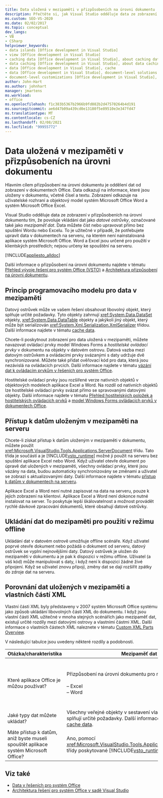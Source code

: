 ```yaml
---
title: Data uložená v mezipaměti v přizpůsobeních na úrovni dokumentu
description: Přečtěte si, jak Visual Studio odděluje data ze zobrazení v přizpůsobení na úrovni dokumentu tím, že umožňuje vložení dat jako mezipaměti dat.
ms.custom: SEO-VS-2020
ms.date: 02/02/2017
ms.topic: conceptual
dev_langs:
- VB
- CSharp
helpviewer_keywords:
- data islands [Office development in Visual Studio]
- view [Office development in Visual Studio]
- caching data [Office development in Visual Studio], about caching data
- data caching [Office development in Visual Studio], about data caching
- data [Office development in Visual Studio], cache
- data [Office development in Visual Studio], document-level solutions
- document-level customizations [Office development in Visual Studio], data model
author: John-Hart
ms.author: johnhart
manager: jmartens
ms.workload:
- office
ms.openlocfilehash: f1c383b5367b2966b9fd082b2d47570264b4d191
ms.sourcegitcommit: ae6d47b09a439cd0e13180f5e89510e3e347fd47
ms.translationtype: MT
ms.contentlocale: cs-CZ
ms.lasthandoff: 02/08/2021
ms.locfileid: "99955772"
---
```

# <a name="cached-data-in-document-level-customizations"></a>Data uložená v mezipaměti v přizpůsobeních na úrovni dokumentu
  Hlavním cílem přizpůsobení na úrovni dokumentu je oddělení dat od zobrazení v dokumentech Office. Data odkazují na informace, které jsou uloženy v dokumentu, včetně čísel a textu. Zobrazení odkazuje na uživatelské rozhraní a objektový model systém Microsoft Office Word a systém Microsoft Office Excel.

 Visual Studio odděluje data ze zobrazení v přizpůsobeních na úrovni dokumentu tím, že povoluje vkládání dat jako *datové ostrůvky*, označované také jako *mezipaměť dat*. Data můžete číst nebo upravovat přímo bez spuštění Wordu nebo Excelu. To je užitečné v případě, že potřebujete upravit data v dokumentech na serveru, na kterém není nainstalovaná aplikace systém Microsoft Office. Word a Excel jsou určené pro použití v klientských prostředích; nejsou určeny ke spouštění na serveru.

 [!INCLUDE[appliesto_alldoc](../vsto/includes/appliesto-alldoc-md.md)]

 Další informace o přizpůsobení na úrovni dokumentu najdete v tématu [Přehled vývoje řešení pro systém Office &#40;VSTO&#41;](../vsto/office-solutions-development-overview-vsto.md) a [Architektura přizpůsobení na úrovni dokumentu](../vsto/architecture-of-document-level-customizations.md).

## <a name="understand-the-cached-data-programming-model"></a>Princip programovacího modelu pro data v mezipaměti
 Datový ostrůvek může ve vašem řešení obsahovat libovolný objekt, který splňuje určité požadavky. Tyto objekty zahrnují <xref:System.Data.DataSet> objekty, <xref:System.Data.DataTable> objekty a jakýkoli jiný objekt, který může být serializován <xref:System.Xml.Serialization.XmlSerializer> třídou. Další informace najdete v tématu [cache data](../vsto/caching-data.md).

 Chcete-li poskytnout zobrazení pro data uložená v mezipaměti, můžete navazovat ovládací prvky model Windows Forms a *hostitelské ovládací prvky* v dokumentu na objekty v datovém ostrovu. Datová vazba mezi datovým ostrůvkem a ovládacími prvky svázanými s daty udržuje dvě synchronizované. Můžete také přidat ověřovací kód pro data, která jsou nezávislá na ovládacích prvcích. Další informace najdete v tématu [vázání dat k ovládacím prvkům v řešeních pro systém Office](../vsto/binding-data-to-controls-in-office-solutions.md).

 Hostitelské ovládací prvky jsou rozšířené verze nativních objektů v objektových modelech aplikace Excel a Word. Na rozdíl od nativních objektů lze hostitelské ovládací prvky svázat přímo se spravovanými datovými objekty. Další informace najdete v tématu [Přehled hostitelských položek a hostitelských ovládacích prvků](../vsto/host-items-and-host-controls-overview.md) a [model Windows Forms ovládacích prvků v dokumentech Office](../vsto/windows-forms-controls-on-office-documents-overview.md).

## <a name="access-cached-data-on-the-server"></a>Přístup k datům uloženým v mezipaměti na serveru
 Chcete-li získat přístup k datům uloženým v mezipaměti v dokumentu, můžete použít <xref:Microsoft.VisualStudio.Tools.Applications.ServerDocument> třídu. Tato třída je součástí a je [!INCLUDE[vsto_runtime](../vsto/includes/vsto-runtime-md.md)] možné ji použít na serveru bez spuštění aplikace Excel nebo Word. Když uživatel otevře dokument po úpravě dat uložených v mezipaměti, všechny ovládací prvky, které jsou vázány na data, budou automaticky synchronizovány se změnami a uživatel se zobrazí s aktualizovanými daty. Další informace najdete v tématu [přístup k datům v dokumentech na serveru](../vsto/accessing-data-in-documents-on-the-server.md).

 Aplikace Excel a Word není nutné zapisovat na data na serveru, pouze k jejich zobrazení na klientovi. Aplikace Excel a Word není dokonce nutné instalovat na server. To poskytuje lepší škálovatelnost a možnost provádět rychlé dávkové zpracování dokumentů, které obsahují datové ostrůvky.

## <a name="data-caching-for-offline-use"></a>Ukládání dat do mezipaměti pro použití v režimu offline
 Ukládání dat v datovém ostrově umožňuje offline scénáře. Když uživatel poprvé otevře dokument nebo požádá o dokument od serveru, datový ostrůvek se vyplní nejnovějšími daty. Datový ostrůvek je uložen do mezipaměti v dokumentu a je pak k dispozici v režimu offline. Uživatel (a váš kód) může manipulovat s daty, i když není k dispozici žádné živé připojení. Když se uživatel znovu připojí, změny dat se dají rozšířit zpátky do zdroje dat na serveru.

## <a name="cached-data-and-custom-xml-parts-compared"></a>Porovnání dat uložených v mezipaměti a vlastních částí XML
 Vlastní části XML byly představeny v 2007 systém Microsoft Office systému jako způsob ukládání libovolných částí XML do dokumentu. I když jsou vlastní části XML užitečné v mnoha stejných scénářích jako mezipaměť dat, existují určité rozdíly mezi datovými ostrovy a vlastními částmi XML. Další informace o vlastních částech XML naleznete v tématu [Custom XML Parts Overview](../vsto/custom-xml-parts-overview.md).

 V následující tabulce jsou uvedeny některé rozdíly a podobnosti.

|Otázka/charakteristika|Mezipaměť dat|Vlastní části XML|
|-|----------------|----------------------|
|Které aplikace Office je můžou používat?|Přizpůsobení na úrovni dokumentu pro následující aplikace:<br /><br /> – Excel<br />– Word|Řešení na úrovni dokumentu a na úrovni aplikace pro následující aplikace:<br /><br /> – Excel<br />– PowerPoint<br />– Word|
|Jaké typy dat můžete ukládat?|Všechny veřejné objekty v sestavení vlastního nastavení, které splňují určité požadavky. Další informace najdete v tématu [cache data](../vsto/caching-data.md).|Všechna data XML.|
|Máte přístup k datům, aniž byste museli spouštět aplikace systém Microsoft Office?|Ano, pomocí <xref:Microsoft.VisualStudio.Tools.Applications.ServerDocument> třídy poskytované [!INCLUDE[vsto_runtime](../vsto/includes/vsto-runtime-md.md)] .|Ano, pomocí tříd v <xref:System.IO.Packaging> oboru názvů nebo pomocí Open XML Format SDK.|

## <a name="see-also"></a>Viz také
- [Data v řešeních pro systém Office](../vsto/data-in-office-solutions.md)
- [Architektura řešení pro systém Office v sadě Visual Studio](../vsto/architecture-of-office-solutions-in-visual-studio.md)
